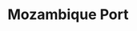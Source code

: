 ---
title: Mozambique Port

description: '“A View of Mozambique, Drawing by Isaias Newton, after Photograph [of 1877],” Revista Illustrada, no. 12 (September 30, 1890), 144. Courtesy of Edward A. Alpers.'

image_path: /assets/images/gallery/mozambique_port.jpg

index: 14
---